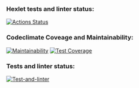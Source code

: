 ### Hexlet tests and linter status:
[![Actions Status](https://github.com/Skeler667/frontend-project-lvl2/workflows/hexlet-check/badge.svg)](https://github.com/ArsenyKonkolovich/backend-project-lvl2/actions) 
### Codeclimate Coveage and Maintainability:
[![Maintainability](https://api.codeclimate.com/v1/badges/fdfec1f5969ded9b72bd/maintainability)](https://codeclimate.com/github/Skeler667/frontend-project-lvl2/maintainability)
[![Test Coverage](https://api.codeclimate.com/v1/badges/fdfec1f5969ded9b72bd/test_coverage)](https://codeclimate.com/github/Skeler667/frontend-project-lvl2/test_coverage)
### Tests and linter status:
[![Test-and-linter](https://github.com/Skeler667/frontend-project-lvl2/actions/workflows/main.yml/badge.svg?branch=main)](https://github.com/Skeler667/frontend-project-lvl2/actions/workflows/main.yml)
